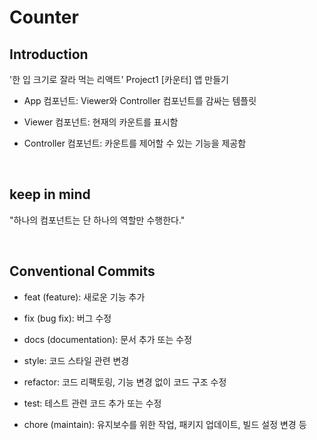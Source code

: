 # Counter

## Introduction

'한 입 크기로 잘라 먹는 리액트' Project1 [카운터] 앱 만들기

- App 컴포넌트: Viewer와 Controller 컴포넌트를 감싸는 템플릿

- Viewer 컴포넌트: 현재의 카운트를 표시함

- Controller 컴포넌트: 카운트를 제어할 수 있는 기능을 제공함

</br>

## keep in mind

"하나의 컴포넌트는 단 하나의 역할만 수행한다."

</br>

## Conventional Commits

- feat (feature): 새로운 기능 추가

- fix (bug fix): 버그 수정

- docs (documentation): 문서 추가 또는 수정

- style: 코드 스타일 관련 변경

- refactor: 코드 리팩토링, 기능 변경 없이 코드 구조 수정

- test: 테스트 관련 코드 추가 또는 수정

- chore (maintain): 유지보수를 위한 작업, 패키지 업데이트, 빌드 설정 변경 등
